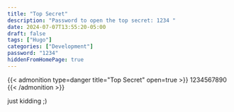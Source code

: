 ```yaml
---
title: "Top Secret"
description: "Password to open the top secret: 1234 "
date: 2024-07-07T13:55:20-05:00
draft: false
tags: ["Hugo"]
categories: ["Development"]
password: "1234"
hiddenFromHomePage: true
---
```


{{< admonition type=danger title="Top Secret" open=true >}}
1234567890
{{< /admonition >}}

just kidding ;)
